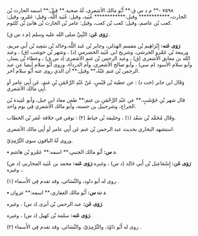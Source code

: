 ٧٥٩٨ -** م د س ق:** أَبُو مالك الأشعري، لَهُ صحبة.** قِيلَ:** اسمه الحارث بْن الحارث،************ وقيل:************ عُبَيد، وقيل: عُبَيد اللَّه، وقيل: عَمْرو، وقيل: كعب بْن عاصم، وقيل: كعب بْن كعب، وقيل: عامر بْن الحارث بْن هانئ بْن كلثوم.

**رَوَى عَن:** النَّبِيِّ صلى الله عليه وسلم (م د س ق) .

**رَوَى عَنه:** إِبْرَاهِيم بْن مقسم الهذلي، وجابر بْن عَبد اللَّه،وخالد بْن سَعِيد بْن أَبي مريم، وربيعة بْن عَمْرو الجرشي، وشريح ابن عُبَيد الحضرمي (د) ، وشهر بْن حوشب (ق) ، وعبد الله بن معانق الأشعري (ق) ، وعبد الرحمن بْن غنم الأشعري (د س ق) ، وعطاء بْن يسار، وأبو سلام الأسود (م سي) ، وأبو صالح الأشعري، وأم الدرداء، وروى أَبُو سلام أيضا عن عبد الرحمن بْن غنم عَنْهُ،** وقيل:** أن الذي روى عنه أَبُو سلام آخر.

وَقَال ابن جابر (خت د) : عن عطية بْن قَيْسٍ، عَنْ عَبْدِ الرَّحْمَنِ بْنِ غنم، عَن أَبِي عامر أو أَبِي مالك الأشعري.

قال شهر بْنِ حَوْشَبٍ،** عن عَبْدِ الرَّحْمَنِ بن غنم:** طعن معاذ ابن جبل، وأبو عُبَيدة بْن الجراح، وشرحبيل بن حسنة، وأبو مالك الأشعري فِي يوم واحد.

وَقَال مُحَمَّد بْن سَعْد (١) ، وخليفة بْن خياط (٢) : توفي في خلافة عُمَر بْن الخطاب.

استشهد البخاري بحديث عبد الرحمن بْن غنم عَن أَبِي عامر أو أَبِي مالك الأشعري.

وروى لَهُ الباقون سوى التِّرْمِذِيّ.

**• د س:** أَبُو مالك الجنبي،** اسمه:** عَمْرو بْن هاشم.

**رَوَى عَن:** إِسْمَاعِيل بْن أَبي خَالِد (د س) ، وغيره.**رَوَى عَنه:** محمد بن عُبَيد المحاربي (د ص) ، وغيره.

روى له أبو داود، والنَّسَائي، وقد تقدم فِي الأَسماء (١) .

**• د ت س:** أَبُو مالك الغفاري،** اسمه:** غزوان.

**رَوَى عَن:** عبد الرحمن بْن أبزى (د س) ، وغيره.

**رَوَى عَنه:** سلمة بْن كهيل (د س) ، وغيره.

روى له أَبُو دَاوُدَ، والتِّرْمِذِيّ، والنَّسَائي. وقد تقدم فِي الأَسماء (٢) .